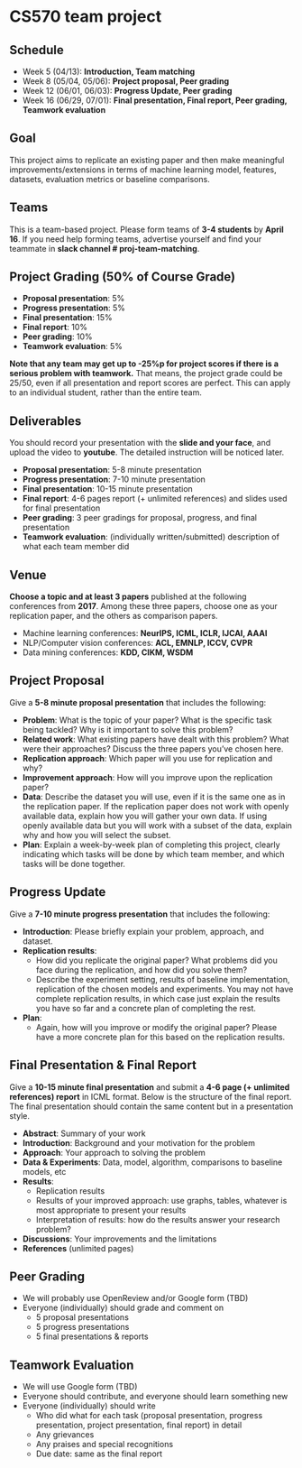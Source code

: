 # CS570 team project 

## Schedule
- Week  5 (04/13): **Introduction, Team matching**
- Week  8 (05/04, 05/06): **Project proposal, Peer grading**
- Week 12 (06/01, 06/03): **Progress Update, Peer grading**
- Week 16 (06/29, 07/01): **Final presentation, Final report, Peer grading, Teamwork evaluation**

## Goal
This project aims to replicate an existing paper and then make meaningful improvements/extensions in terms of machine learning model, features, datasets, evaluation metrics or baseline comparisons.

## Teams
This is a team-based project. Please form teams of **3-4 students** by **April 16**. If you need help forming teams, advertise yourself and find your teammate in **slack channel # proj-team-matching**.

## Project Grading (50% of Course Grade)				
- **Proposal presentation**: 5%
- **Progress presentation**: 5%
- **Final presentation**: 15%
- **Final report**: 10%
- **Peer grading**: 10%
- **Teamwork evaluation**: 5%

**Note that any team may get up to -25%p for project scores if there is a serious problem with teamwork.** That means, the project grade could be 25/50, even if all presentation and report scores are perfect. This can apply to an individual student, rather than the entire team.


## Deliverables
You should record your presentation with the **slide and your face**, and upload the video to **youtube**. The detailed instruction will be noticed later.
- **Proposal presentation**: 5-8 minute presentation 
- **Progress presentation**: 7-10 minute presentation
- **Final presentation**: 10-15 minute presentation
- **Final report**: 4-6 pages report (+ unlimited references) and slides used for final presentation
- **Peer grading**: 3 peer gradings for proposal, progress, and final presentation
- **Teamwork evaluation**: (individually written/submitted) description of what each team member did

## Venue
**Choose a topic and at least 3 papers** published at the following conferences from **2017**. Among these three papers, choose one as your replication paper, and the others as comparison papers.
- Machine learning conferences: **NeurIPS, ICML, ICLR, IJCAI, AAAI**
- NLP/Computer vision conferences: **ACL, EMNLP, ICCV, CVPR**
- Data mining conferences: **KDD, CIKM, WSDM**

## Project Proposal
Give a **5-8 minute proposal presentation** that includes the following:
- **Problem**: What is the topic of your paper? What is the specific task being tackled? Why is it important to solve this problem?
- **Related work**: What existing papers have dealt with this problem? What were their approaches? Discuss the three papers you’ve chosen here.
- **Replication approach**: Which paper will you use for replication and why?
- **Improvement approach**: How will you improve upon the replication paper?
- **Data**: Describe the dataset you will use, even if it is the same one as in the replication paper. If the replication paper does not work with openly available data, explain how you will gather your own data. If using openly available data but you will work with a subset of the data, explain why and how you will select the subset.
- **Plan**: Explain a week-by-week plan of completing this project, clearly indicating which tasks will be done by which team member, and which tasks will be done together.


## Progress Update
Give a **7-10 minute progress presentation** that includes the following:
- **Introduction**: Please briefly explain your problem, approach, and dataset.
- **Replication results**: 
  - How did you replicate the original paper? What problems did you face during the replication, and how did you solve them?
  - Describe the experiment setting, results of baseline implementation, replication of the chosen models and experiments. You may not have complete replication results, in which case just explain the results you have so far and a concrete plan of completing the rest.
- **Plan**:
  - Again, how will you improve or modify the original paper? Please have a more concrete plan for this based on the replication results.

## Final Presentation & Final Report
Give a **10-15 minute final presentation** and submit a **4-6 page (+ unlimited references) report** in ICML format. Below is the structure of the final report. The final presentation should contain the same content but in a presentation style.
- **Abstract**: Summary of your work
- **Introduction**: Background and your motivation for the problem
- **Approach**: Your approach to solving the problem
- **Data & Experiments**: Data, model, algorithm, comparisons to baseline models, etc
- **Results**:
  - Replication results
  - Results of your improved approach: use graphs, tables, whatever is most appropriate to present your results
  - Interpretation of results: how do the results answer your research problem?
- **Discussions**: Your improvements and the limitations
- **References** (unlimited pages)

## Peer Grading
- We will probably use OpenReview and/or Google form (TBD)
- Everyone (individually) should grade and comment on
  - 5 proposal presentations
  - 5 progress presentations
  - 5 final presentations & reports

## Teamwork Evaluation
- We will use Google form (TBD)
- Everyone should contribute, and everyone should learn something new
- Everyone (individually) should write
  - Who did what for each task (proposal presentation, progress presentation, project presentation, final report) in detail
  - Any grievances
  - Any praises and special recognitions
  - Due date: same as the final report


